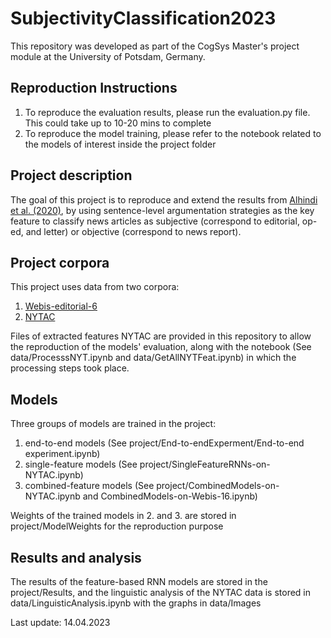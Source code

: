 # SubjectivityClassification2023

This repository was developed as part of the CogSys Master's project module at the University of Potsdam, Germany.

## Reproduction Instructions

1. To reproduce the evaluation results, please run the evaluation.py file. This could take up to 10-20 mins to complete
2. To reproduce the model training, please refer to the notebook related to the models of interest inside the project folder

## Project description

The goal of this project is to reproduce and extend the results from [Alhindi et al. (2020)](https://aclanthology.org/2020.coling-main.540.pdf), by using sentence-level argumentation strategies as the key feature to classify news articles as subjective (correspond to editorial, op-ed, and letter) or objective (correspond to news report).

## Project corpora

This project uses data from two corpora:
1. [Webis-editorial-6](https://webis.de/data/webis-editorials-16.html)
2. [NYTAC](https://catalog.ldc.upenn.edu/LDC2008T19)

Files of extracted features NYTAC are provided in this repository to allow the reproduction of the models' evaluation, along with the notebook (See data/ProcesssNYT.ipynb and data/GetAllNYTFeat.ipynb) in which the processing steps took place.

## Models
Three groups of models are trained in the project:
1. end-to-end models (See project/End-to-endExperment/End-to-end experiment.ipynb)
2. single-feature models (See project/SingleFeatureRNNs-on-NYTAC.ipynb)
3. combined-feature models (See project/CombinedModels-on-NYTAC.ipynb and CombinedModels-on-Webis-16.ipynb)

Weights of the trained models in 2. and 3. are stored in project/ModelWeights for the reproduction purpose

## Results and analysis
The results of the feature-based RNN models are stored in the project/Results, and the linguistic analysis of the NYTAC data is stored in data/LinguisticAnalysis.ipynb with the graphs in data/Images

Last update: 14.04.2023
